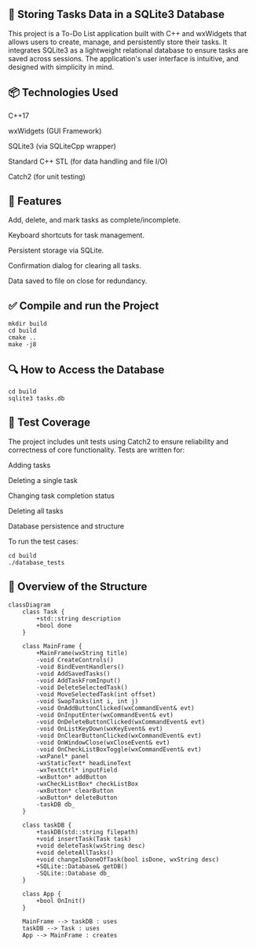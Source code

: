 ## 📝 Storing Tasks Data in a SQLite3 Database

This project is a To-Do List application built with C++ and wxWidgets that allows users to create, manage, and persistently store their tasks. It integrates SQLite3 as a lightweight relational database to ensure tasks are saved across sessions. The application's user interface is intuitive, and designed with simplicity in mind.

## 📦 Technologies Used

C++17

wxWidgets (GUI Framework)

SQLite3 (via SQLiteCpp wrapper)

Standard C++ STL (for data handling and file I/O)

Catch2 (for unit testing)

## 🧠 Features

Add, delete, and mark tasks as complete/incomplete.

Keyboard shortcuts for task management.

Persistent storage via SQLite.

Confirmation dialog for clearing all tasks.

Data saved to file on close for redundancy.

## ✅ Compile and run the Project

```shell
mkdir build
cd build
cmake ..
make -j8
```

## 🔍 How to Access the Database

```shell
cd build
sqlite3 tasks.db
```

## 🧪 Test Coverage
The project includes unit tests using Catch2 to ensure reliability and correctness of core functionality. Tests are written for:

Adding tasks

Deleting a single task

Changing task completion status

Deleting all tasks

Database persistence and structure

To run the test cases:

```shell
cd build
./database_tests 
```

## 🔄 Overview of the Structure

```mermaid
classDiagram
    class Task {
        +std::string description
        +bool done
    }

    class MainFrame {
        +MainFrame(wxString title)
        -void CreateControls()
        -void BindEventHandlers()
        -void AddSavedTasks()
        -void AddTaskFromInput()
        -void DeleteSelectedTask()
        -void MoveSelectedTask(int offset)
        -void SwapTasks(int i, int j)
        -void OnAddButtonClicked(wxCommandEvent& evt)
        -void OnInputEnter(wxCommandEvent& evt)
        -void OnDeleteButtonClicked(wxCommandEvent& evt)
        -void OnListKeyDown(wxKeyEvent& evt)
        -void OnClearButtonClicked(wxCommandEvent& evt)
        -void OnWindowClose(wxCloseEvent& evt)
        -void OnCheckListBoxToggle(wxCommandEvent& evt)
        -wxPanel* panel
        -wxStaticText* headLineText
        -wxTextCtrl* inputField
        -wxButton* addButton
        -wxCheckListBox* checkListBox
        -wxButton* clearButton
        -wxButton* deleteButton
        -taskDB db_
    }

    class taskDB {
        +taskDB(std::string filepath)
        +void insertTask(Task task)
        +void deleteTask(wxString desc)
        +void deleteAllTasks()
        +void changeIsDoneOfTask(bool isDone, wxString desc)
        +SQLite::Database& getDB()
        -SQLite::Database db_
    }

    class App {
        +bool OnInit()
    }

    MainFrame --> taskDB : uses
    taskDB --> Task : uses
    App --> MainFrame : creates
```